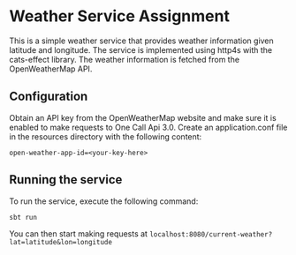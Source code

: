 # Weather Service Assignment

This is a simple weather service that provides weather information given latitude and longitude.
The service is implemented using http4s with the cats-effect library. The weather information is fetched from the
OpenWeatherMap API.

## Configuration

Obtain an API key from the OpenWeatherMap website and make sure it is enabled to make requests to One Call Api 3.0.
Create an application.conf file in the resources directory with the following content:

```
open-weather-app-id=<your-key-here>
```

## Running the service

To run the service, execute the following command:

```
sbt run
```

You can then start making requests at `localhost:8080/current-weather?lat=latitude&lon=longitude`